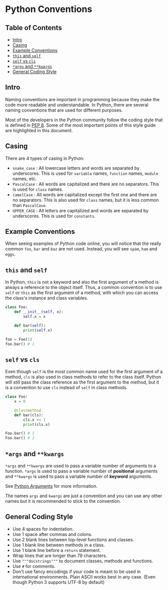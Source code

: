 <!-- omit in toc -->
# Python Conventions

<!-- omit in toc -->
## Table of Contents
- [Intro](#intro)
- [Casing](#casing)
- [Example Conventions](#example-conventions)
- [`this` and `self`](#this-and-self)
- [`self` vs `cls`](#self-vs-cls)
- [`*args` and `**kwargs`](#args-and-kwargs)
- [General Coding Style](#general-coding-style)

## Intro

Naming conventions are important in programming because they make the code more readable and understandable.
In Python, there are several naming conventions that are used for different purposes.

Most of the developers in the Python community follow the coding style that is defined in [PEP 8](https://www.python.org/dev/peps/pep-0008/).
Some of the most important points of this style guide are highlighted in this document.


## Casing

There are 4 types of casing in Python:
- `snake_case` : All lowercase letters and words are separated by underscores. This is used for `variable` names, `function` names, `module` names, etc.
- `PascalCase` : All words are capitalized and there are no separators. This is used for `class` names.
- `camelCase` : All words are capitalized except the first one and there are no separators. This is also used for `class` names, but it is less common than `PascalCase`.
- `UPPER_CASE` : All letters are capitalized and words are separated by underscores. This is used for `constants`.


## Example Conventions

When seeing examples of Python code online, you will notice that the really common `foo`, `bar` and `baz` are not used. 
Instead, you will see `spam`, `ham` and `eggs`.


## `this` and `self`

In Python, `this` is not a keyword and also the first argument of a method is always a reference to the object itself.
Thus, a common convention is to use `self` or `this` as the first argument of a method, with which you can access the class's instance and class variables.

```python
class Foo:
    def __init__(self, x):
        self.x = x

    def bar(self):
        print(self.x)

foo = Foo(1)
foo.bar() # 1
```

## `self` vs `cls`

Even though `self` is the most common name used for the first argument of a method, `cls` is also used in class methods to refer to the class itself.
Python will still pass the class reference as the first argument to the method, but it is a convention to use `cls` instead of `self` in class methods.

```python
class Foo:
    x = 0

    @classmethod
    def bar(cls):
        cls.x += 1
        print(cls.x)

Foo.bar() # 1
Foo.bar() # 2
```

## `*args` and `**kwargs`

`*args` and `**kwargs` are used to pass a variable number of arguments to a function.
`*args` is used to pass a variable number of **positional** arguments and `**kwargs` is used to pass a variable number of **keyword** arguments.

See [Python Arguments](./arguments.md/#variable-number-of-arguments) for more information.

The names `args` and `kwargs` are just a convention and you can use any other names but it is recommended to stick to the convention.


## General Coding Style

- Use 4 spaces for indentation.
- Use 1 space after commas and colons.
- Use 2 blank lines between top-level functions and classes.
- Use 1 blank line between methods in a class.
- Use 1 blank line before a `return` statement.
- Wrap lines that are longer than 79 characters.
- Use `"""docstrings"""` to document classes, methods and functions.
- Use `#` for comments.
- Don't use fancy encodings if your code is meant to be used in international environments. Plain ASCII works best in any case. (Even though Python 3 supports UTF-8 by default)